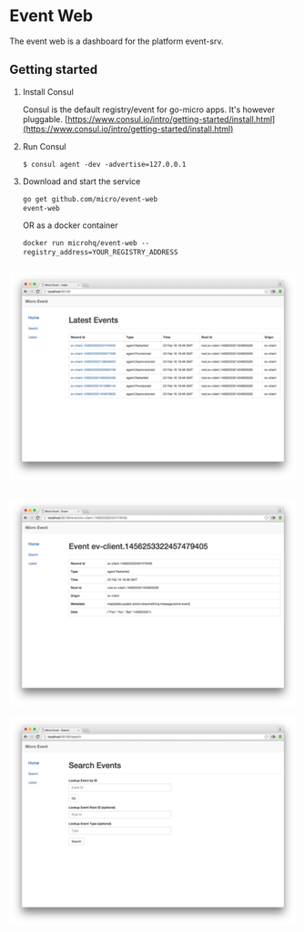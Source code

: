 # Event Web

The event web is a dashboard for the platform event-srv. 

## Getting started

1. Install Consul

	Consul is the default registry/event for go-micro apps. It's however pluggable.
	[https://www.consul.io/intro/getting-started/install.html](https://www.consul.io/intro/getting-started/install.html)

2. Run Consul
	```
	$ consul agent -dev -advertise=127.0.0.1
	```

3. Download and start the service

	```shell
	go get github.com/micro/event-web
	event-web
	```

	OR as a docker container

	```shell
	docker run microhq/event-web --registry_address=YOUR_REGISTRY_ADDRESS
	```

![Event Web 1](image1.png)
-
![Event Web 2](image2.png)
-
![Event Web 3](image3.png)

